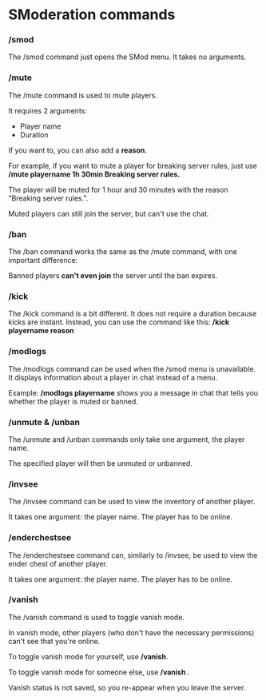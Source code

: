 # SModeration commands

### /smod
The /smod command just opens the SMod menu. It takes no arguments.
### /mute
The /mute command is used to mute players.

It requires 2 arguments:
- Player name
- Duration

If you want to, you can also add a **reason**.

For example, if you want to mute a player for breaking server rules, just use **/mute playername 1h 30min Breaking server rules.**

The player will be muted for 1 hour and 30 minutes with the reason "Breaking server rules.".

Muted players can still join the server, but can't use the chat.
### /ban
The /ban command works the same as the /mute command, with one important difference:

Banned players **can't even join** the server until the ban expires.
### /kick
The /kick command is a bit different. It does not require a duration because kicks are instant. Instead, you can use the command like this: **/kick playername reason**
### /modlogs
The /modlogs command can be used when the /smod menu is unavailable. It displays information about a player in chat instead of a menu.

Example: **/modlogs playername** shows you a message in chat that tells you whether the player is muted or banned.
### /unmute & /unban
The /unmute and /unban commands only take one argument, the player name.

The specified player will then be unmuted or unbanned.
### /invsee
The /invsee command can be used to view the inventory of another player.

It takes one argument: the player name.
The player has to be online.
### /enderchestsee
The /enderchestsee command can, similarly to /invsee, be used to view the ender chest of another player.

It takes one argument: the player name.
The player has to be online.

### /vanish
The /vanish command is used to toggle vanish mode.

In vanish mode, other players (who don't have the necessary permissions) can't see that you're online.

To toggle vanish mode for yourself, use **/vanish**.

To toggle vanish mode for someone else, use **/vanish <playername>**.

Vanish status is not saved, so you re-appear when you leave the server.